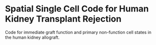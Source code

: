 # Spatial Single Cell Code for Human Kidney Transplant Rejection
Code for immediate graft function and primary non-function cell states in the human kidney allograft.
